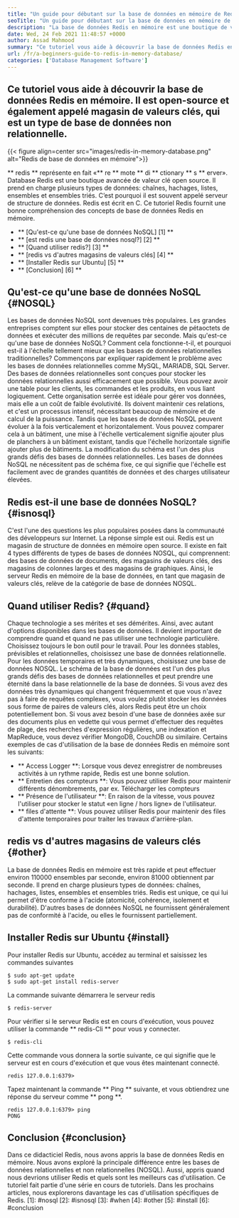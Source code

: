 ```yaml
---
title: "Un guide pour débutant sur la base de données en mémoire de Redis" 
seoTitle: "Un guide pour débutant sur la base de données en mémoire de Redis" 
description: "La base de données Redis en mémoire est une boutique de valeurs clés open source. Il s'appelle également une base de données NoSQL. Ce tutoriel Redis vous guide sur les concepts de base de Redis." 
date: Wed, 24 Feb 2021 11:48:57 +0000
author: Assad Mahmood
summary: "Ce tutoriel vous aide à découvrir la base de données Redis en mémoire. Il est open-source et également appelé magasin de valeurs clés, qui est un type de base de données non relationnelle." 
url: /fr/a-beginners-guide-to-redis-in-memory-database/
categories: ['Database Management Software']
---
```


## Ce tutoriel vous aide à découvrir la base de données Redis en mémoire. Il est open-source et également appelé magasin de valeurs clés, qui est un type de base de données non relationnelle.

{{< figure align=center src="images/redis-in-memory-database.png" alt="Redis de base de données en mémoire">}}

** redis ** représente en fait «** re ** mote ** di ** ctionary ** s ** erver». Database Redis est une boutique avancée de valeur clé open source. Il prend en charge plusieurs types de données: chaînes, hachages, listes, ensembles et ensembles triés. C’est pourquoi il est souvent appelé serveur de structure de données. Redis est écrit en C. Ce tutoriel Redis fournit une bonne compréhension des concepts de base de données Redis en mémoire.
  * ** [Qu'est-ce qu'une base de données NoSQL] [1] **
  * ** [est redis une base de données nosql?] [2] **
  * ** [Quand utiliser redis?] [3] **
  * ** [redis vs d'autres magasins de valeurs clés] [4] **
  * ** [Installer Redis sur Ubuntu] [5] **
  * ** [Conclusion] [6] **

## Qu'est-ce qu'une base de données NoSQL {#NOSQL}
Les bases de données NoSQL sont devenues très populaires. Les grandes entreprises comptent sur elles pour stocker des centaines de pétaoctets de données et exécuter des millions de requêtes par seconde. Mais qu'est-ce qu'une base de données NoSQL? Comment cela fonctionne-t-il, et pourquoi est-il à l'échelle tellement mieux que les bases de données relationnelles traditionnelles? Commençons par expliquer rapidement le problème avec les bases de données relationnelles comme MySQL, MARIADB, SQL Server.
Des bases de données relationnelles sont conçues pour stocker les données relationnelles aussi efficacement que possible. Vous pouvez avoir une table pour les clients, les commandes et les produits, en vous liant logiquement. Cette organisation serrée est idéale pour gérer vos données, mais elle a un coût de faible évolutivité. Ils doivent maintenir ces relations, et c'est un processus intensif, nécessitant beaucoup de mémoire et de calcul de la puissance.
Tandis que les bases de données NoSQL peuvent évoluer à la fois verticalement et horizontalement. Vous pouvez comparer cela à un bâtiment, une mise à l'échelle verticalement signifie ajouter plus de planchers à un bâtiment existant, tandis que l'échelle horizontale signifie ajouter plus de bâtiments. La modification du schéma est l'un des plus grands défis des bases de données relationnelles. Les bases de données NoSQL ne nécessitent pas de schéma fixe, ce qui signifie que l'échelle est facilement avec de grandes quantités de données et des charges utilisateur élevées.

## Redis est-il une base de données NoSQL? {#isnosql}
C'est l'une des questions les plus populaires posées dans la communauté des développeurs sur Internet. La réponse simple est oui. Redis est un magasin de structure de données en mémoire open source.
Il existe en fait 4 types différents de types de bases de données NOSQL, qui comprennent: des bases de données de documents, des magasins de valeurs clés, des magasins de colonnes larges et des magasins de graphiques. Ainsi, le serveur Redis en mémoire de la base de données, en tant que magasin de valeurs clés, relève de la catégorie de base de données NOSQL.

## Quand utiliser Redis? {#quand}
Chaque technologie a ses mérites et ses démérites. Ainsi, avec autant d'options disponibles dans les bases de données. Il devient important de comprendre quand et quand ne pas utiliser une technologie particulière. Choisissez toujours le bon outil pour le travail.
Pour les données stables, prévisibles et relationnelles, choisissez une base de données relationnelle. Pour les données temporaires et très dynamiques, choisissez une base de données NOSQL. Le schéma de la base de données est l'un des plus grands défis des bases de données relationnelles et peut prendre une éternité dans la base relationnelle de la base de données.
Si vous avez des données très dynamiques qui changent fréquemment et que vous n'avez pas à faire de requêtes complexes, vous voulez plutôt stocker les données sous forme de paires de valeurs clés, alors Redis peut être un choix potentiellement bon. Si vous avez besoin d'une base de données axée sur des documents plus en vedette qui vous permet d'effectuer des requêtes de plage, des recherches d'expression régulières, une indexation et MapReduce, vous devez vérifier MongoDB, CouchDB ou similaire.
Certains exemples de cas d'utilisation de la base de données Redis en mémoire sont les suivants:
  * ** Access Logger **: Lorsque vous devez enregistrer de nombreuses activités à un rythme rapide, Redis est une bonne solution.
  * ** Entretien des compteurs **: Vous pouvez utiliser Redis pour maintenir différents dénombrements, par ex. Télécharger les compteurs
  * ** Présence de l'utilisateur **: En raison de la vitesse, vous pouvez l'utiliser pour stocker le statut «en ligne / hors ligne» de l'utilisateur.
  * ** files d'attente **: Vous pouvez utiliser Redis pour maintenir des files d'attente temporaires pour traiter les travaux d'arrière-plan.

## redis vs d'autres magasins de valeurs clés {#other}
La base de données Redis en mémoire est très rapide et peut effectuer environ 110000 ensembles par seconde, environ 81000 obtiennent par seconde. Il prend en charge plusieurs types de données: chaînes, hachages, listes, ensembles et ensembles triés. Redis est unique, ce qui lui permet d'être conforme à l'acide (atomicité, cohérence, isolement et durabilité). D'autres bases de données NoSQL ne fournissent généralement pas de conformité à l'acide, ou elles le fournissent partiellement.

## Installer Redis sur Ubuntu {#install}
Pour installer Redis sur Ubuntu, accédez au terminal et saisissez les commandes suivantes
```
$ sudo apt-get update 
$ sudo apt-get install redis-server
```
La commande suivante démarrera le serveur redis
```
$ redis-server
```
Pour vérifier si le serveur Redis est en cours d'exécution, vous pouvez utiliser la commande ** redis-Cli ** pour vous y connecter.
```
$ redis-cli 
```
Cette commande vous donnera la sortie suivante, ce qui signifie que le serveur est en cours d'exécution et que vous êtes maintenant connecté.
```
redis 127.0.0.1:6379>
```
Tapez maintenant la commande ** Ping ** suivante, et vous obtiendrez une réponse du serveur comme ** pong **.
```
redis 127.0.0.1:6379> ping
PONG
```

## Conclusion {#conclusion}
Dans ce didacticiel Redis, nous avons appris la base de données Redis en mémoire. Nous avons exploré la principale différence entre les bases de données relationnelles et non relationnelles (NOSQL). Aussi, appris quand nous devrions utiliser Redis et quels sont les meilleurs cas d'utilisation. Ce tutoriel fait partie d'une série en cours de tutoriels. Dans les prochains articles, nous explorerons davantage les cas d'utilisation spécifiques de Redis.
[1]: #nosql
[2]: #isnosql
[3]: #when
[4]: #other
[5]: #install
[6]: #conclusion
